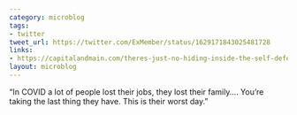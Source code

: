```yaml
---
category: microblog
tags:
- twitter
tweet_url: https://twitter.com/ExMember/status/1629171843025481728
links:
- https://capitalandmain.com/theres-just-no-hiding-inside-the-self-defense-class-for-landlords
layout: microblog
---
```

“In COVID a lot of people lost their jobs, they lost their family…. You’re taking the last thing they have. This is their worst day.”
